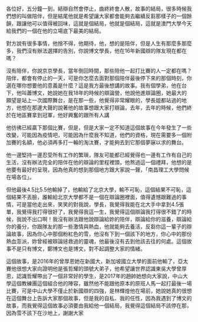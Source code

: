 各位好，五分鐘一到，結辯自然會停止，曲終終會人散，故事的結局，很多時候我們想的叫做陪伴，但是結尾他就是希望讓大家都會能夠去繼續反芻那樣子的一個餘韻，跟讓他可以值得被回味，這就是個結局，他就是個結局，這就是澳門大學今天給我們的一個在他的立場底下最美的結局。

對方說有很多事情，他捨不得，他期待，他，想的是陪伴，但是人生有那麼多那麼多，我們沒有辦法選擇的告別，你說博文學長，他在16年新國辯的隊友現在都在嗎？

沒有陪伴，你說京京學長，當年倒回時間，那些陪他一起打比賽的人一定都在嗎？陪伴，都會有停止的一天，可是你怎麼去面對那個陪伴最後停下來的那個時刻，你選在哪你想要他的意義是什麼？這是我方最後想講的故事。我有個學弟，他在台下，他叫蕭博文，她說她在我18年的時候的辯論營，他說他進辯論圈，她最大的願望是站上一次國際舞台，是在那一些，他覺得非常耀眼的，學長姐都站過的地方，他想在那邊大聲的說著他的故事想跟大家打辯論，去年，去年的時候，他們終於在地區賽拿到冠軍，他好興奮的跟所有人講

他彷彿已經贏下那個比賽，但是，但是大家一定不知道這個故事在今年發生了一些改變，可能因為疫情吧，可能因為什麼我不知道，他們的資格，現在需要多一個附加賽的名額，他必須再多打一輪的淘汰賽，才能夠去到它那個夢寐以求的舞台。

他一邊堅持一邊忍受所有工作的繁瑣，隊友可能都已經覺得也一邊有工作有自己的生活，沒有辦法完全的陪伴在他的辯論的里程裡頭，他熬過這一個禮拜，他想的是他要有最好的呈現，因為他真的想到那個地方跟大家說一聲，「南昌理工大學問候在場各位」。

但他最後4.5比5.5他輸掉了，他輸給了北京大學，輸不可恥，這個結果不可恥，這個結果不丟臉，誰輸給北京大學都不是一個在辯論圈裡面，值得遺憾跟難過的事情，可是當他走出來，笑笑的對我說，學長，我覺得我能在北大手中拿到4.5張單，我覺得我打得很好了，我覺得我這一生，我覺得這個辯論我打得很不錯了的時候，我說不出口啊！我沒有辦法跟他說辯論給妳的陪伴，辯論給你的滋養，辯論給你的養分，你跟隊友的那一些激情與熱血，他就能夠去養活，反芻你這一輩子的辯論故事，因為你心中那個粉紅色的雪，他沒有下到一個該下的地方，你心中的那份熱血澎派，妳曾經被辯論拯救過的靈魂，他最後沒有去到他該去往的何處。這個故事不是只有博文，鄭博文也是博文，對不起調整大家的情緒。

這個故事，是2016年的曾厚恩她在新國大，新加坡國立大學的面前他輸了，亞太賽他很想大家向證明他是張哲耀的頭號大弟子，他希望讓世界認識東吳大學曾厚恩，認識哲耀帶出了一個非常好的學生，是2017年的趙帥她想向大家說，中山大學這個教練團這個組合他的陣容，雖然他不能跟他原本的原班人馬一起打最後一場比賽，可是中山大學不僅止於新國辯的四強，是林輝煌他在場前，她說她真的很想在這個舞台上告訴大家那個故事，但是我的自私、我的任性，因為我遇到了博文的故事，而我覺得這個故事必須要由我給他一個結局，我覺得這個結局不該停在那，因為雪不該下在沙地上，謝謝大家